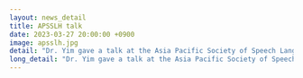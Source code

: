 ```yaml
---
layout: news_detail
title: APSSLH talk 
date: 2023-03-27 20:00:00 +0900
image: apsslh.jpg
detail: "Dr. Yim gave a talk at the Asia Pacific Society of Speech Language and Hearing's meeting. The title of the talk was Importance of Maintaining Mother Tongue in the Face of Bilingual Children's Dynamic Language Shift."
long_detail: "Dr. Yim gave a talk at the Asia Pacific Society of Speech Language and Hearing's meeting. The title of the talk was Importance of Maintaining Mother Tongue in the Face of Bilingual Children's Dynamic Language Shift. Details of the lecture are as follows. This talk will provide an overview of multiple studies of bilingual children, conducted at the Ewha Child Language Lab, whose mother tongues are Korean, Vietnamese, Mandarin, and other languages spoken in Korea. The research aims to provide evidence of the importance of mother tongue on psycho-cognitive linguistic abilities, such as self-esteem, resilience, third language proficiency, and executive functions."
---
```


